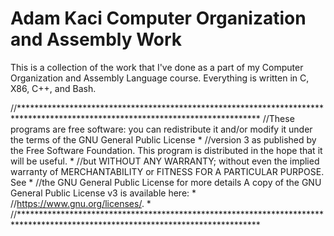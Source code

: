 # Adam Kaci Computer Organization and Assembly Work
This is a collection of the work that I've done as a part of my Computer Organization and Assembly Language course. Everything is written in C, X86, C++, and Bash.

//*******************************************************************************************************************************
//These programs are free software: you can redistribute it and/or modify it under the terms of the GNU General Public License  *
//version 3 as published by the Free Software Foundation.  This program is distributed in the hope that it will be useful.      *
//but WITHOUT ANY WARRANTY; without even the implied warranty of MERCHANTABILITY or FITNESS FOR A PARTICULAR PURPOSE.  See      *
//the GNU General Public License for more details A copy of the GNU General Public License v3 is available here:                *
//<https://www.gnu.org/licenses/>.                                                                                              *
//*******************************************************************************************************************************
